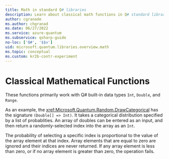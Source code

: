 ```yaml
---
title: Math in standard Q# libraries
description: Learn about classical math functions in Q# standard libraries that are used with built-in data types.
author: cgranade
ms.author: chgranad
ms.date: 06/27/2022
ms.service: azure-quantum
ms.subservice: qsharp-guide
no-loc: ['Q#', '$$v']
uid: microsoft.quantum.libraries.overview.math
ms.topic: conceptual
ms.custom: kr2b-contr-experiment
---
```


# Classical Mathematical Functions #

These functions primarily work with Q# built-in data types `Int`, `Double`, and `Range`.

As an example, the <xref:Microsoft.Quantum.Random.DrawCategorical> has the signature `(Double[] => Int)`. It takes a categorical distribution specified by a list of probablities. An array of doubles can be entered as an input, and then return a randomly-selected index into the array as an `Int`.

The probability of selecting a specific index is proportional to the value of the array element at that index. Array elements that are equal to zero are ignored and their indices are never returned. If any array element is less than zero, or if no array element is greater than zero, the operation fails.
